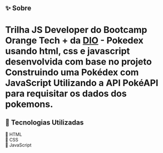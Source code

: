 ## ✨ Sobre
# Trilha JS Developer do Bootcamp Orange Tech + da [DIO](https://www.dio.me "Site da DIO") - Pokedex usando html, css e javascript desenvolvida com base no projeto **Construindo uma Pokédex com JavaScript** Utilizando a API PokéAPI para requisitar os dados dos pokemons.

## 🔧 Tecnologias Utilizadas
🔸 HTML  
🔸 CSS  
🔸 JavaScript 
